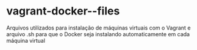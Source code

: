 # vagrant-docker--files
Arquivos utilizados para instalação de máquinas virtuais com o Vagrant e arquivo .sh para que o Docker seja instalando automaticamente em cada máquina virtual
